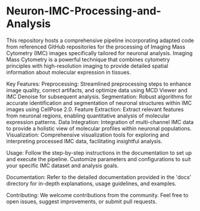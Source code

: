 # Neuron-IMC-Processing-and-Analysis

This repository hosts a comprehensive pipeline incorporating adapted code from referenced GitHub repositories  for the processing of Imaging Mass Cytometry (IMC) images specifically tailored for neuronal analysis. Imaging Mass Cytometry is a powerful technique that combines cytometry principles with high-resolution imaging to provide detailed spatial information about molecular expression in tissues.

Key Features:
Preprocessing: Streamlined preprocessing steps to enhance image quality, correct artifacts, and optimize data using MCD Viewer and IMC Denoise for subsequent analysis.
Segmentation: Robust algorithms for accurate identification and segmentation of neuronal structures within IMC images using CellPose 2.0.
Feature Extraction: Extract relevant features from neuronal regions, enabling quantitative analysis of molecular expression patterns.
Data Integration: Integration of multi-channel IMC data to provide a holistic view of molecular profiles within neuronal populations.
Visualization: Comprehensive visualization tools for exploring and interpreting processed IMC data, facilitating insightful analysis.

Usage:
Follow the step-by-step instructions in the documentation to set up and execute the pipeline.
Customize parameters and configurations to suit your specific IMC dataset and analysis goals.

Documentation:
Refer to the detailed documentation provided in the 'docs' directory for in-depth explanations, usage guidelines, and examples.

Contributing:
We welcome contributions from the community. Feel free to open issues, suggest improvements, or submit pull requests.

